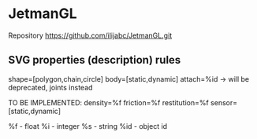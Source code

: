 JetmanGL
========

Repository
https://github.com/ilijabc/JetmanGL.git


SVG properties (description) rules
----------------------------------

shape=[polygon,chain,circle]
body=[static,dynamic]
attach=%id   -> will be deprecated, joints instead

TO BE IMPLEMENTED:
density=%f
friction=%f
restitution=%f
sensor=[static,dynamic]


%f - float
%i - integer
%s - string
%id - object id